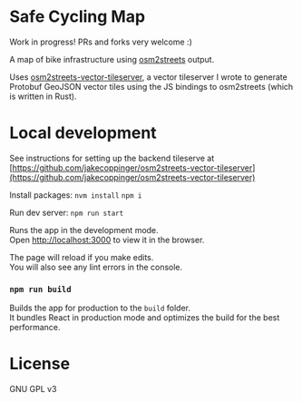Safe Cycling Map
================

Work in progress!  PRs and forks very welcome :)

A map of bike infrastructure using [osm2streets](https://github.com/a-b-street/osm2streets) output.

Uses [osm2streets-vector-tileserver](https://github.com/jakecoppinger/osm2streets-vector-tileserver),
a vector tileserver I wrote to generate Protobuf GeoJSON vector tiles using the JS bindings to
osm2streets (which is written in Rust).

# Local development

See instructions for setting up the backend tileserve at 
[https://github.com/jakecoppinger/osm2streets-vector-tileserver](https://github.com/jakecoppinger/osm2streets-vector-tileserver)

Install packages:
`nvm install`
`npm i`

Run dev server:
`npm run start`

Runs the app in the development mode.<br />
Open [http://localhost:3000](http://localhost:3000) to view it in the browser.

The page will reload if you make edits.<br />
You will also see any lint errors in the console.

### `npm run build`

Builds the app for production to the `build` folder.<br />
It bundles React in production mode and optimizes the build for the best performance.

# License
GNU GPL v3